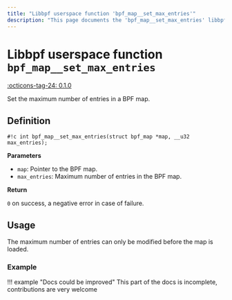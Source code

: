 ```yaml
---
title: "Libbpf userspace function 'bpf_map__set_max_entries'"
description: "This page documents the 'bpf_map__set_max_entries' libbpf userspace function, including its definition, usage, and examples."
---
```

# Libbpf userspace function `bpf_map__set_max_entries`

<!-- [LIBBPF_TAG] -->
[:octicons-tag-24: 0.1.0](https://github.com/libbpf/libbpf/releases/tag/v0.1.0)
<!-- [/LIBBPF_TAG] -->

Set the maximum number of entries in a BPF map.

## Definition

`#!c int bpf_map__set_max_entries(struct bpf_map *map, __u32 max_entries);`

**Parameters**

- `map`: Pointer to the BPF map.
- `max_entries`: Maximum number of entries in the BPF map.

**Return**

`0` on success, a negative error in case of failure.

## Usage

The maximum number of entries can only be modified before the map is loaded.

### Example

!!! example "Docs could be improved"
    This part of the docs is incomplete, contributions are very welcome
